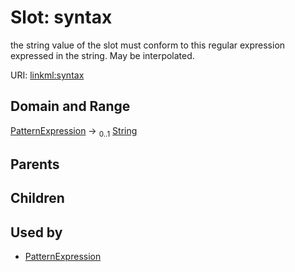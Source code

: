 
# Slot: syntax


the string value of the slot must conform to this regular expression expressed in the string. May be interpolated.

URI: [linkml:syntax](https://w3id.org/linkml/syntax)


## Domain and Range

[PatternExpression](PatternExpression.md) &#8594;  <sub>0..1</sub> [String](types/String.md)

## Parents


## Children


## Used by

 * [PatternExpression](PatternExpression.md)
